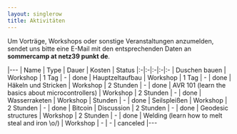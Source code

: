 ```yaml
---
layout: singlerow
title: Aktivitäten
---
```


Um Vorträge, Workshops oder sonstige Veranstaltungen anzumelden, sendet uns bitte eine E-Mail mit den entsprechenden Daten an **sommercamp at netz39 punkt de**.

|---
| Name | Type | Dauer | Kosten | Status
|:-|:-|:-|:-|:-
| Duschen bauen | Workshop | 1 Tag | - | done
| Hauptzeltaufbau | Workshop | 1 Tag | - | done
| Häkeln und Stricken | Workshop | 2 Stunden | - | done
| AVR 101 (learn the basics about microcontrollers) | Workshop | 2 Stunden | - | done
| Wasserraketen | Workshop | Stunden | - | done
| Seilspleißen | Workshop | 2 Stunden | - | done
| Bitcoin | Discussion | 2 Stunden | - | done
| Geodesic structures | Workshop | 2 Stunden | - | done
| Welding (learn how to melt steal and iron \o/) | Workshop | - | - | canceled
|---
